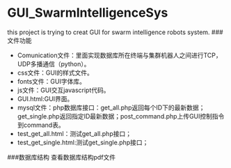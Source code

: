 # GUI_SwarmIntelligenceSys
this project is trying to creat GUI for swarm intelligence robots system.
###文件功能
- Comunication文件：里面实现数据库所在终端与集群机器人之间进行TCP，UDP多播通信（python）。
- css文件：GUI的样式文件。
- fonts文件：GUI字体库。
- js文件：GUI交互javascript代码。
- GUI.html:GUI界面。
- mysql文件：php数据库接口：get_all.php返回每个ID下的最新数据；get_single.php返回指定ID最新数据；post_command.php上传GUI控制指令到command表。
- test_get_all.html：测试get_all.php接口；
- test_get_single.html:测试get_single.php接口；

###数据库结构
查看数据库结构pdf文件

